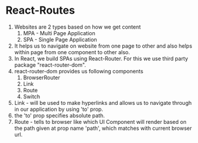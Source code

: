 # React-Routes

1. Websites are 2 types based on how we get content
    1. MPA - Multi Page Application
    2. SPA - Single Page Application
2. It helps us to navigate on website from one page to other and also helps within page from one component to other also.
3. In React, we build SPAs using React-Router. For this we use third party package "react-router-dom".
4. react-router-dom provides us following components
    1. BrowserRouter
    2. Link
    3. Route
    4. Switch
5. Link - will be used to make hyperlinks and allows us to navigate through in our application by using 'to' prop.
6. the 'to' prop specifies absolute path.
7. Route - tells to browser like which UI Component will render based on the path given at prop name 'path', which matches with current browser url.

